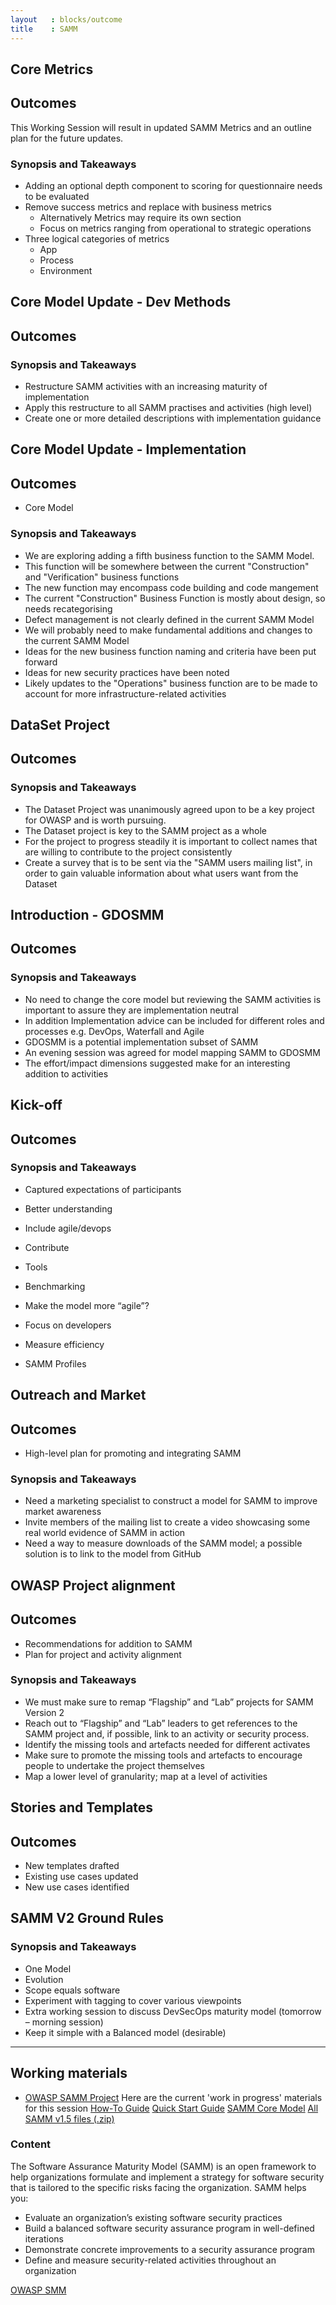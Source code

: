 ```yaml
---
layout   : blocks/outcome
title    : SAMM
---
```


## Core Metrics
## Outcomes

This Working Session will result in updated SAMM Metrics and an outline plan for the future updates.

### Synopsis and Takeaways

- Adding an optional depth component to scoring for questionnaire needs to be evaluated
- Remove success metrics and replace with business metrics
  - Alternatively Metrics may require its own section
  - Focus on metrics ranging from operational to strategic operations
- Three logical categories of metrics
  - App
  - Process
  - Environment

## Core Model Update - Dev Methods
## Outcomes
### Synopsis and Takeaways
- Restructure SAMM activities with an increasing maturity of implementation
- Apply this restructure to all SAMM practises and activities (high level)
- Create one or more detailed descriptions with implementation guidance

## Core Model Update - Implementation
## Outcomes

- Core Model

### Synopsis and Takeaways

- We are exploring adding a fifth business function to the SAMM Model.
- This function will be somewhere between the current "Construction" and "Verification" business functions
- The new function may encompass code building and code mangement
- The current "Construction" Business Function is mostly about design, so needs recategorising
- Defect management is not clearly defined in the current SAMM Model
- We will probably need to make fundamental additions and changes to the current SAMM Model
- Ideas for the new business function naming and criteria have been put forward
- Ideas for new security practices have been noted
- Likely updates to the "Operations" business function are to be made to account for more infrastructure-related activities

## DataSet Project
## Outcomes

### Synopsis and Takeaways

- The Dataset Project was unanimously agreed upon to be a key project for OWASP and is worth pursuing.
- The Dataset project is key to the SAMM project as a whole
- For the project to progress steadily it is important to collect names that are willing to contribute to the project consistently
- Create a survey that is to be sent via the "SAMM users mailing list", in order to gain valuable information about what users want from the Dataset

## Introduction - GDOSMM
## Outcomes

### Synopsis and Takeaways
- No need to change the core model but reviewing the SAMM activities is important to assure they are implementation neutral
- In addition Implementation advice can be included for different roles and processes e.g. DevOps, Waterfall and Agile
- GDOSMM is a potential implementation subset of SAMM
- An evening session was agreed for model mapping SAMM to GDOSMM
- The effort/impact dimensions suggested make for an interesting addition to activities

## Kick-off
## Outcomes

### Synopsis and Takeaways

- Captured expectations of participants
- Better understanding
- Include agile/devops
- Contribute
- Tools
- Benchmarking

- Make the model more “agile”?
- Focus on developers
- Measure efficiency
- SAMM Profiles

## Outreach and Market
## Outcomes

- High-level plan for promoting and integrating SAMM

### Synopsis and Takeaways

- Need a marketing specialist to construct a model for SAMM to improve market awareness
- Invite members of the mailing list to create a video showcasing some real world evidence of SAMM in action
- Need a way to measure downloads of the SAMM model; a possible solution is to link to the model from GitHub

## OWASP Project alignment
## Outcomes

- Recommendations for addition to SAMM
- Plan for project and activity alignment

### Synopsis and Takeaways

- We must make sure to remap “Flagship” and “Lab” projects for SAMM Version 2
- Reach out to “Flagship” and “Lab” leaders to get references to the SAMM project and, if possible, link to an activity or security process.
- Identify the missing tools and artefacts needed for different activates
- Make sure to promote the missing tools and artefacts to encourage people to undertake the project themselves
- Map a lower level of granularity; map at a level of activities  

## Stories and Templates
## Outcomes
- New templates drafted
- Existing use cases updated
- New use cases identified

## SAMM V2 Ground Rules
### Synopsis and Takeaways

- One Model
- Evolution
- Scope equals software
- Experiment with tagging to cover various viewpoints
- Extra working session to discuss DevSecOps maturity model (tomorrow – morning session)
- Keep it simple with a Balanced model (desirable)

--- 
## Working materials

- [OWASP SAMM Project](https://www.owasp.org/index.php/OWASP_SAMM_Project#tab=Browse_Online)
Here are the current 'work in progress' materials for this session
<a href="https://www.owasp.org/images/3/30/SAMM_How_To_V1-5_FINAL.pdf">How-To Guide</a>
<a href="https://www.owasp.org/images/1/18/SAMM_Quick_Start_V1-5_FINAL.pdf">Quick Start Guide</a>
<a href="https://www.owasp.org/images/6/6f/SAMM_Core_V1-5_FINAL.pdf">SAMM Core Model</a>
<a href="https://www.owasp.org/images/8/8d/OWASP_SAMM_v1.5.zip">All SAMM v1.5 files (.zip)</a>

### Content

The Software Assurance Maturity Model (SAMM) is an open framework to help organizations formulate and implement a strategy for software security that is tailored to the specific risks facing the organization. SAMM helps you:
- Evaluate an organization’s existing software security practices
- Build a balanced software security assurance program in well-defined iterations
- Demonstrate concrete improvements to a security assurance program
- Define and measure security-related activities throughout an organization

<a href="https://www.owasp.org/index.php/OWASP_SAMM_Project">OWASP SMM</a>
